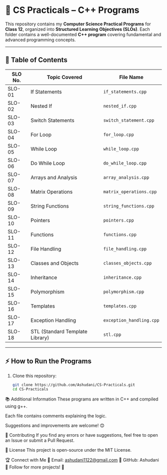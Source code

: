 # 🚀 CS Practicals – C++ Programs  
This repository contains my **Computer Science Practical Programs** for **Class 12**, organized into **Structured Learning Objectives (SLOs)**. Each folder contains a well-documented **C++ program** covering fundamental and advanced programming concepts.  

---

## 📌 **Table of Contents**
| SLO No. | Topic Covered               | File Name                  |
|---------|-----------------------------|----------------------------|
| SLO-01  | If Statements                | `if_statements.cpp`        |
| SLO-02  | Nested If                    | `nested_if.cpp`            |
| SLO-03  | Switch Statements            | `switch_statement.cpp`     |
| SLO-04  | For Loop                      | `for_loop.cpp`             |
| SLO-05  | While Loop                    | `while_loop.cpp`           |
| SLO-06  | Do While Loop                 | `do_while_loop.cpp`        |
| SLO-07  | Arrays and Analysis           | `array_analysis.cpp`       |
| SLO-08  | Matrix Operations             | `matrix_operations.cpp`    |
| SLO-09  | String Functions              | `string_functions.cpp`     |
| SLO-10  | Pointers                      | `pointers.cpp`             |
| SLO-11  | Functions                     | `functions.cpp`            |
| SLO-12  | File Handling                 | `file_handling.cpp`        |
| SLO-13  | Classes and Objects           | `classes_objects.cpp`      |
| SLO-14  | Inheritance                   | `inheritance.cpp`          |
| SLO-15  | Polymorphism                  | `polymorphism.cpp`         |
| SLO-16  | Templates                     | `templates.cpp`            |
| SLO-17  | Exception Handling            | `exception_handling.cpp`   |
| SLO-18  | STL (Standard Template Library) | `stl.cpp`                |

---

## ⚡ **How to Run the Programs**
1. Clone this repository:  
   ```bash
   git clone https://github.com/Ashudani/CS-Practicals.git
   cd CS-Practicals

📚 Additional Information
These programs are written in C++ and compiled using g++.

Each file contains comments explaining the logic.

Suggestions and improvements are welcome! 😊

🤝 Contributing
If you find any errors or have suggestions, feel free to open an Issue or submit a Pull Request.

📜 License
This project is open-source under the MIT License.

🏆 Connect with Me
📧 Email: ashudani1122@gmail.com
🔗 GitHub: Ashudani
📌 Follow for more projects! 🚀